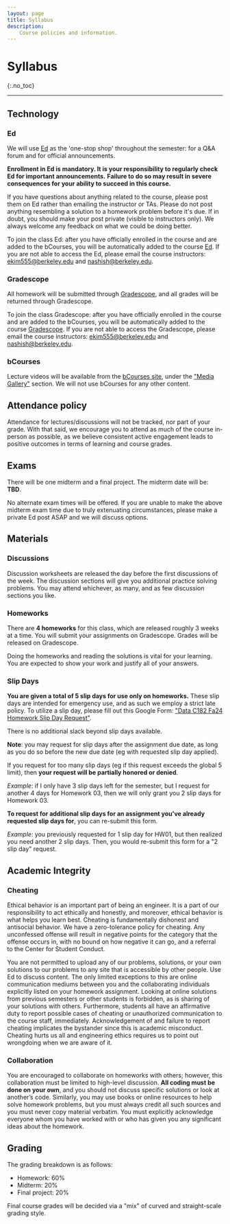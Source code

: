 ```yaml
---
layout: page
title: Syllabus
description:
    Course policies and information.
---
```


# Syllabus
{:.no_toc}


---


## Technology


### Ed

We will use [Ed](https://edstem.org/us/courses/64085/discussion/) as the 'one-stop shop' throughout the semester: for a Q&A
forum and for official announcements. 

**Enrollment in Ed is mandatory.
It is your responsibility to regularly check Ed for important announcements.**
**Failure to do so may result in severe consequences for your ability to succeed in this course.**

If you have questions about anything related to the course, please post them on Ed
rather than emailing the instructor or TAs. Please do not post anything
resembling a solution to a homework problem before it's due. If in doubt, you
should make your post private (visible to instructors only). We always welcome
any feedback on what we could be doing better. 

To join the class Ed: after you have officially enrolled in the course and are added to the bCourses, you will be automatically added to the course [Ed](https://edstem.org/us/courses/64085/discussion/).
If you are not able to access the Ed, please email the course instructors: ekim555@berkeley.edu and nashish@berkeley.edu.

### Gradescope

All homework will be submitted through [Gradescope](https://www.gradescope.com/courses/837491), and all grades will be
returned through Gradescope.

To join the class Gradescope: after you have officially enrolled in the course and are added to the bCourses, you will be automatically added to the course [Gradescope](https://www.gradescope.com/courses/837491).
If you are not able to access the Gradescope, please email the course instructors: ekim555@berkeley.edu and nashish@berkeley.edu.

### bCourses

Lecture videos will be available from the [bCourses site](https://bcourses.berkeley.edu/courses/1538180), under the ["Media Gallery"](https://bcourses.berkeley.edu/courses/1538180/external_tools/90481) section.
We will not use bCourses for any other content.

## Attendance policy

Attendance for lectures/discussions will not be tracked, nor part of your grade.
With that said, we encourage you to attend as much of the course in-person as possible, as we believe consistent active engagement leads to positive outcomes in terms of learning and course grades.

## Exams

There will be one midterm and a final project.
The midterm date will be: **TBD**.

No alternate exam times will be offered. 
If you are unable to make the above midterm exam time due to truly extenuating circumstances, please make a private
Ed post ASAP and we will discuss options.


## Materials

### Discussions

Discussion worksheets are released the day before the first discussions of the
week. The discussion sections will give you additional practice solving
problems. You may attend whichever, as many, and as few discussion sections you
like.


### Homeworks

There are **4 homeworks** for this class, which are released roughly 3 weeks at a
time. 
You will submit your assignments on Gradescope.
Grades will be released on Gradescope. 

Doing the homeworks and reading the
solutions is vital for your learning. You are expected to show your work and
justify all of your answers. 

### Slip Days

**You are given a total of 5 slip days for use only on homeworks.** 
These slip days are intended for emergency use, and as such we employ a strict late policy.
To utilize a slip day, please fill out this Google Form: ["Data C182 Fa24 Homework Slip Day Request"](https://forms.gle/QbtQEYFXGXMWjWxH9).

There is no additional slack beyond slip days available.

**Note**: you may request for slip days after the assignment due date, as long as you do so before the new due date (eg with requested slip day applied).

If you request for too many slip days (eg if this request exceeds the global 5 limit), then **your request will be partially honored or denied**.

_Example_: if I only have 3 slip days left for the semester, but I request for another 4 days for Homework 03, then we will only grant you 2 slip days for Homework 03.

**To request for additional slip days for an assignment you've already requested slip days for**, you can re-submit this form. 

_Example_: you previously requested for 1 slip day for HW01, but then realized you need another 2 slip days. Then, you would re-submit this form for a "2 slip day" request.


## Academic Integrity


### Cheating


Ethical behavior is an important part of being an engineer. It is a part of our
responsibility to act ethically and honestly, and moreover, ethical behavior is
what helps you learn best. Cheating is fundamentally dishonest and antisocial
behavior. We have a zero-tolerance policy for cheating. Any unconfessed offense
will result in negative points for the category that the offense occurs in, with
no bound on how negative it can go, and a referral to the Center for Student
Conduct.

You are not permitted to upload any of our problems, solutions, or your own
solutions to our problems to any site that is accessible by other people. Use
Ed to discuss content. The only limited exceptions to this are online
communication mediums between you and the collaborating individuals explicitly
listed on your homework assignment. Looking at online solutions from previous
semesters or other students is forbidden, as is sharing of your solutions with
others. Furthermore, students all have an affirmative duty to report possible
cases of cheating or unauthorized communication to the course staff,
immediately. Acknowledgement of and failure to report cheating implicates the
bystander since this is academic misconduct. Cheating hurts us all and
engineering ethics requires us to point out wrongdoing when we are aware of it.

### Collaboration

You are encouraged to collaborate on homeworks with others; however, this
collaboration must be limited to high-level discussion. **All coding must be done
on your own**, and you should not discuss specific solutions or look at another’s
code. Similarly, you may use books or online resources to help solve homework
problems, but you must always credit all such sources and you must never copy
material verbatim. You must explicitly acknowledge everyone whom you have worked
with or who has given you any significant ideas about the homework.


## Grading

The grading breakdown is as follows:

- Homework: 60%
- Midterm: 20%
- Final project: 20%

Final course grades will be decided via a "mix" of curved and straight-scale grading style.
